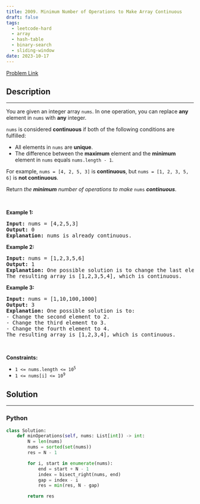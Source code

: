```yaml
---
title: 2009. Minimum Number of Operations to Make Array Continuous
draft: false
tags: 
  - leetcode-hard
  - array
  - hash-table
  - binary-search
  - sliding-window
date: 2023-10-17
---
```


[Problem Link](https://leetcode.com/problems/minimum-number-of-operations-to-make-array-continuous/)

## Description

---
<p>You are given an integer array <code>nums</code>. In one operation, you can replace <strong>any</strong> element in <code>nums</code> with <strong>any</strong> integer.</p>

<p><code>nums</code> is considered <strong>continuous</strong> if both of the following conditions are fulfilled:</p>

<ul>
	<li>All elements in <code>nums</code> are <strong>unique</strong>.</li>
	<li>The difference between the <strong>maximum</strong> element and the <strong>minimum</strong> element in <code>nums</code> equals <code>nums.length - 1</code>.</li>
</ul>

<p>For example, <code>nums = [4, 2, 5, 3]</code> is <strong>continuous</strong>, but <code>nums = [1, 2, 3, 5, 6]</code> is <strong>not continuous</strong>.</p>

<p>Return <em>the <strong>minimum</strong> number of operations to make </em><code>nums</code><em> </em><strong><em>continuous</em></strong>.</p>

<p>&nbsp;</p>
<p><strong class="example">Example 1:</strong></p>

<pre>
<strong>Input:</strong> nums = [4,2,5,3]
<strong>Output:</strong> 0
<strong>Explanation:</strong>&nbsp;nums is already continuous.
</pre>

<p><strong class="example">Example 2:</strong></p>

<pre>
<strong>Input:</strong> nums = [1,2,3,5,6]
<strong>Output:</strong> 1
<strong>Explanation:</strong>&nbsp;One possible solution is to change the last element to 4.
The resulting array is [1,2,3,5,4], which is continuous.
</pre>

<p><strong class="example">Example 3:</strong></p>

<pre>
<strong>Input:</strong> nums = [1,10,100,1000]
<strong>Output:</strong> 3
<strong>Explanation:</strong>&nbsp;One possible solution is to:
- Change the second element to 2.
- Change the third element to 3.
- Change the fourth element to 4.
The resulting array is [1,2,3,4], which is continuous.
</pre>

<p>&nbsp;</p>
<p><strong>Constraints:</strong></p>

<ul>
	<li><code>1 &lt;= nums.length &lt;= 10<sup>5</sup></code></li>
	<li><code>1 &lt;= nums[i] &lt;= 10<sup>9</sup></code></li>
</ul>


## Solution

---
### Python
``` py title='minimum-number-of-operations-to-make-array-continuous'
class Solution:
    def minOperations(self, nums: List[int]) -> int:
        N = len(nums)
        nums = sorted(set(nums))
        res = N - 1

        for i, start in enumerate(nums):
            end = start + N - 1
            index = bisect_right(nums, end)
            gap = index - i
            res = min(res, N - gap) 

        return res
```

